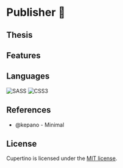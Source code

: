 # Publisher 🐧

## Thesis

## Features

## Languages
![SASS](https://img.shields.io/badge/SASS-hotpink.svg?style=for-the-badge&logo=SASS&logoColor=white)
![CSS3](https://img.shields.io/badge/css3-%231572B6.svg?style=for-the-badge&logo=css3&logoColor=white)


## References

* @kepano - Minimal

## License

Cupertino is licensed under the [MIT license]().

